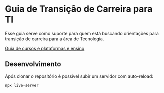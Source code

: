 # Guia de Transição de Carreira para TI

Esse guia serve como suporte para quem está buscando orientações para transição de carreira para a área de Tecnologia.

[Guia de cursos e plataformas e ensino](https://saibrotech.github.io/guia-transicao-carreira/guia-cursos-plataformas-ensino.html)

## Desenvolvimento

Após clonar o repositório é possível subir um servidor com auto-reload:

`npx live-server`
